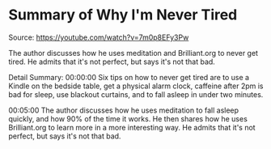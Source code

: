 # Summary of Why I'm Never Tired

Source: https://youtube.com/watch?v=7m0p8EFy3Pw

The author discusses how he uses meditation and Brilliant.org to never get tired. He admits that it's not perfect, but says it's not that bad.

Detail Summary: 
00:00:00
Six tips on how to never get tired are to use a Kindle on the bedside table, get a physical alarm clock, caffeine after 2pm is bad for sleep, use blackout curtains, and to fall asleep in under two minutes.

00:05:00
The author discusses how he uses meditation to fall asleep quickly, and how 90% of the time it works. He then shares how he uses Brilliant.org to learn more in a more interesting way. He admits that it's not perfect, but says it's not that bad.

